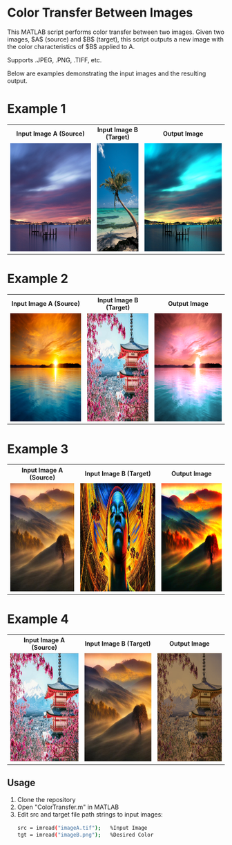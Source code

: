 # Color Transfer Between Images

This MATLAB script performs color transfer between two images. Given two images, \$A\$ (source) and \$B\$ (target), this script outputs a new image with the color characteristics of \$B\$ applied to A.

Supports .JPEG, .PNG, .TIFF, etc.

Below are examples demonstrating the input images and the resulting output.

# Example 1

<p align="center">
  <table>
    <tr>
      <th>Input Image A (Source)</th>
      <th>Input Image B (Target)</th>
      <th>Output Image</th>
    </tr>
    <tr>
      <td><img src="./READMEAssets/harbor.png" height="250"></td>
      <td><img src="./READMEAssets/palm.png" height="250"></td>
      <td><img src="./READMEAssets/PalmHarbor.png" height="250"></td>
    </tr>
  </table>
</p>

# Example 2

<p align="center">
  <table>
    <tr>
      <th>Input Image A (Source)</th>
      <th>Input Image B (Target)</th>
      <th>Output Image</th>
    </tr>
    <tr>
      <td><img src="./READMEAssets/sunset-1.png" height="250"></td>
      <td><img src="./READMEAssets/temple.png" height="250"></td>
      <td><img src="./READMEAssets/TempleSunset.png" height="250"></td>
    </tr>
  </table>
</p>


# Example 3

<p align="center">
  <table>
    <tr>
      <th>Input Image A (Source)</th>
      <th>Input Image B (Target)</th>
      <th>Output Image</th>
    </tr>
    <tr>
      <td><img src="./READMEAssets/plain.png" height="250"></td>
      <td><img src="./READMEAssets/snowfall-1.png" height="250"></td>
      <td><img src="./READMEAssets/SnowfallPlain.png" height="250"></td>
    </tr>
  </table>
</p>

# Example 4

<p align="center">
  <table>
    <tr>
      <th>Input Image A (Source)</th>
      <th>Input Image B (Target)</th>
      <th>Output Image</th>
    </tr>
    <tr>
      <td><img src="./READMEAssets/temple.png" height="250"></td>
      <td><img src="./READMEAssets/plain.png" height="250"></td>
      <td><img src="./READMEAssets/PlainTemple.png" height="250"></td>
    </tr>
  </table>
</p>

## Usage

1. Clone the repository
2. Open "ColorTransfer.m" in MATLAB
3. Edit src and target file path strings to input images:
   ```bash
   src = imread("imageA.tif");   %Input Image
   tgt = imread("imageB.png");   %Desired Color

